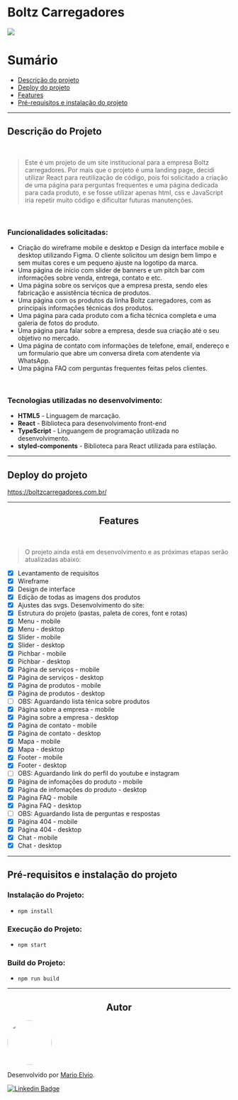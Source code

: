 ﻿# Boltz Carregadores

<img src="src/assets/preview/boltz-carregadores.jpg"/>

<br>

Sumário
=================
<!--ts-->
   * [Descrição do projeto](#about)
   * [Deploy do projeto](#demo-project)
   * [Features](#features)
   * [Pré-requisitos e instalação do projeto](#pre-req)
<!--te-->

<hr/>

<h2 id="about">Descrição do Projeto</h2>
<br />

> Este é um projeto de um site institucional para a empresa Boltz carregadores. Por mais que o projeto é uma landing page, decidi utilizar React para reutilização de código, pois foi solicitado a criação de uma página para perguntas frequentes e uma página dedicada para cada produto, e se fosse utilizar apenas html, css e JavaScript iria repetir muito código e dificultar futuras manutenções.

<br />

### Funcionalidades solicitadas:
* Criação do wireframe mobile e desktop e Design da interface mobile e desktop utilizando Figma. O cliente solicitou um design bem limpo e sem muitas cores e um pequeno ajuste na logotipo da marca.
* Uma página de inicio com slider de banners e um pitch bar com informações sobre venda, entrega, contato e etc.
* Uma página sobre os serviços que a empresa presta, sendo eles fabricação e assistência técnica de produtos.
* Uma página com os produtos da linha Boltz carregadores, com as principais informações técnicas dos produtos.
* Uma página para cada produto com a ficha técnica completa e uma galeria de fotos do produto.
* Uma página para falar sobre a empresa, desde sua criação até o seu objetivo no mercado.
* Uma página de contato com informações de telefone, email, endereço e um formulario que abre um conversa direta com atendente via WhatsApp.
* Uma página FAQ com perguntas frequentes feitas pelos clientes.

<br />

### Tecnologias utilizadas no desenvolvimento:

* <strong>HTML5</strong> - Linguagem de marcação.
* <strong>React</strong> - Biblioteca para desenvolvimento front-end
* <strong>TypeScript</strong> - Linguangem de programação utilizada no desenvolvimento.
* <strong>styled-components</strong> - Biblioteca para React utilizada para estilação.

<hr/>

<h2 id="demo-project">Deploy do projeto</h2>

<a align="left" href="https://boltzcarregadores.com.br/">https://boltzcarregadores.com.br/</a>

<hr/>

<h2 id="features" align="center">Features</h2>

<br />

> O projeto ainda está em desenvolvimento e as próximas etapas serão atualizadas abaixo:

* [X] Levantamento de requisitos
* [X] Wireframe
* [X] Design de interface
* [X] Edição de todas as imagens dos produtos
* [X] Ajustes das svgs.
Desenvolvimento do site:
* [X] Estrutura do projeto (pastas, paleta de cores, font e rotas)
* [X] Menu - mobile
* [X] Menu - desktop
* [X] Slider - mobile
* [X] Slider - desktop
* [X] Pichbar - mobile
* [X] Pichbar - desktop
* [X] Página de serviços - mobile
* [X] Página de serviços - desktop
* [X] Página de produtos - mobile
* [X] Página de produtos - desktop
* [ ] OBS: Aguardando lista ténica sobre produtos
* [X] Página sobre a empresa - mobile
* [X] Página sobre a empresa - desktop
* [X] Página de contato - mobile
* [X] Página de contato - desktop
* [X] Mapa - mobile
* [X] Mapa - desktop
* [X] Footer - mobile
* [X] Footer - desktop
* [ ] OBS: Aguardando link do perfil do youtube e instagram
* [X] Página de infomações do produto - mobile
* [X] Página de infomações do produto - desktop
* [X] Página FAQ - mobile
* [X] Página FAQ - desktop
* [ ] OBS: Aguardando lista de perguntas e respostas
* [X] Página 404 - mobile
* [X] Página 404 - desktop
* [X] Chat - mobile
* [X] Chat - desktop

<hr/>

<h2 id="pre-req">Pré-requisitos e instalação do projeto</h2>

### Instalação do Projeto:
- `npm install`
### Execução do Projeto:
- `npm start`

### Build do Projeto:
- `npm run build`

<hr/>

<h2 align="center">Autor</h2>

<a href="https://marioelvio.com">
 <img style="border-radius: 50%;" src="https://avatars.githubusercontent.com/u/81795443?v=4" width="100px;" alt=""/>
</a> <a href="https://marioelvio.com" title="Mario Elvio"></a>

<p>Desenvolvido por <a href="https://marioelvio.com">Mario Elvio</a>.</p>

[![Linkedin Badge](https://img.shields.io/badge/-Mario_Elvio-blue?style=flat-square&logo=Linkedin&logoColor=white&link=https://www.linkedin.com/in/marioelvio/)](https://www.linkedin.com/in/marioelvio/)

